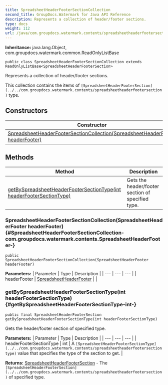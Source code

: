 ```yaml
---
title: SpreadsheetHeaderFooterSectionCollection
second_title: GroupDocs.Watermark for Java API Reference
description: Represents a collection of header/footer sections.
type: docs
weight: 112
url: /java/com.groupdocs.watermark.contents/spreadsheetheaderfootersectioncollection/
---
```

**Inheritance:**
java.lang.Object, com.groupdocs.watermark.common.ReadOnlyListBase
```
public class SpreadsheetHeaderFooterSectionCollection extends ReadOnlyListBase<SpreadsheetHeaderFooterSection>
```

Represents a collection of header/footer sections.

This collection contains the items of `[SpreadsheetHeaderFooterSection](../../com.groupdocs.watermark.contents/spreadsheetheaderfootersection)` type.
## Constructors

| Constructor | Description |
| --- | --- |
| [SpreadsheetHeaderFooterSectionCollection(SpreadsheetHeaderFooter headerFooter)](#SpreadsheetHeaderFooterSectionCollection-com.groupdocs.watermark.contents.SpreadsheetHeaderFooter-) |  |
## Methods

| Method | Description |
| --- | --- |
| [getBySpreadsheetHeaderFooterSectionType(int headerFooterSectionType)](#getBySpreadsheetHeaderFooterSectionType-int-) | Gets the header/footer section of specified type. |
### SpreadsheetHeaderFooterSectionCollection(SpreadsheetHeaderFooter headerFooter) {#SpreadsheetHeaderFooterSectionCollection-com.groupdocs.watermark.contents.SpreadsheetHeaderFooter-}
```
public SpreadsheetHeaderFooterSectionCollection(SpreadsheetHeaderFooter headerFooter)
```




**Parameters:**
| Parameter | Type | Description |
| --- | --- | --- |
| headerFooter | [SpreadsheetHeaderFooter](../../com.groupdocs.watermark.contents/spreadsheetheaderfooter) |  |

### getBySpreadsheetHeaderFooterSectionType(int headerFooterSectionType) {#getBySpreadsheetHeaderFooterSectionType-int-}
```
public final SpreadsheetHeaderFooterSection getBySpreadsheetHeaderFooterSectionType(int headerFooterSectionType)
```


Gets the header/footer section of specified type.

**Parameters:**
| Parameter | Type | Description |
| --- | --- | --- |
| headerFooterSectionType | int | A `[SpreadsheetHeaderFooterSectionType](../../com.groupdocs.watermark.contents/spreadsheetheaderfootersectiontype)` value that specifies the type of the section to get. |

**Returns:**
[SpreadsheetHeaderFooterSection](../../com.groupdocs.watermark.contents/spreadsheetheaderfootersection) - The `[SpreadsheetHeaderFooterSection](../../com.groupdocs.watermark.contents/spreadsheetheaderfootersection)` of specified type.
